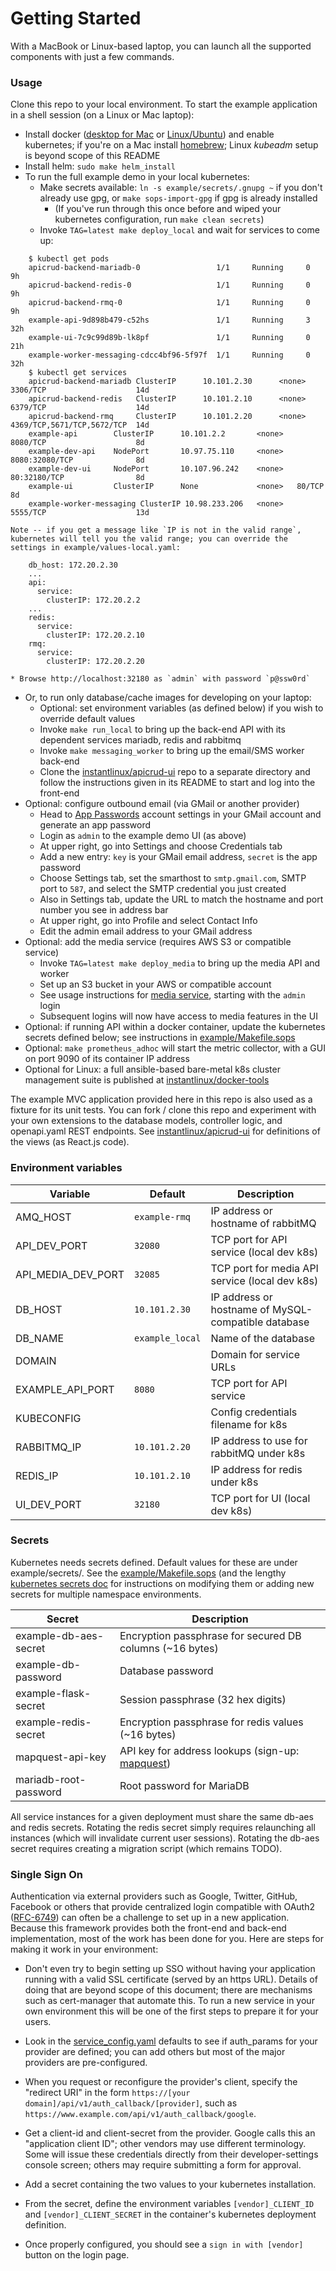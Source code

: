 # Getting Started

With a MacBook or Linux-based laptop, you can launch all the supported components with just a few commands.

### Usage

Clone this repo to your local environment. To start the example application in a shell session (on a Linux or Mac laptop):

* Install docker ([desktop for Mac](https://docs.docker.com/docker-for-mac/) or [Linux/Ubuntu](https://docs.docker.com/engine/install/ubuntu/)) and enable kubernetes; if you're on a Mac install [homebrew](https://brew.sh); Linux _kubeadm_ setup is beyond scope of this README
* Install helm: `sudo make helm_install`
* To run the full example demo in your local kubernetes:
    * Make secrets available: `ln -s example/secrets/.gnupg ~` if you don't already use gpg, or `make sops-import-gpg` if gpg is already installed
        * (If you've run through this once before and wiped your kubernetes configuration, run `make clean secrets`)
    * Invoke `TAG=latest make deploy_local` and wait for services to come up:
```
    $ kubectl get pods
    apicrud-backend-mariadb-0                 1/1     Running     0  9h
    apicrud-backend-redis-0                   1/1     Running     0  9h
    apicrud-backend-rmq-0                     1/1     Running     0  9h
    example-api-9d898b479-c52hs               1/1     Running     3  32h
    example-ui-7c9c99d89b-lk8pf               1/1     Running     0  21h
    example-worker-messaging-cdcc4bf96-5f97f  1/1     Running     0  32h
    $ kubectl get services
    apicrud-backend-mariadb ClusterIP      10.101.2.30      <none>   3306/TCP                    14d
    apicrud-backend-redis   ClusterIP      10.101.2.10      <none>   6379/TCP                    14d
    apicrud-backend-rmq     ClusterIP      10.101.2.20      <none>   4369/TCP,5671/TCP,5672/TCP  14d
    example-api        ClusterIP      10.101.2.2       <none>   8080/TCP                    8d
    example-dev-api    NodePort       10.97.75.110     <none>   8080:32080/TCP              8d
    example-dev-ui     NodePort       10.107.96.242    <none>   80:32180/TCP                8d
    example-ui         ClusterIP      None             <none>   80/TCP                      8d
    example-worker-messaging ClusterIP 10.98.233.206   <none>   5555/TCP                    13d
```
    Note -- if you get a message like `IP is not in the valid range`, kubernetes will tell you the valid range; you can override the settings in example/values-local.yaml:
```
    db_host: 172.20.2.30
    ...
    api:
      service:
        clusterIP: 172.20.2.2
    ...
    redis:
      service:
        clusterIP: 172.20.2.10
    rmq:
      service:
        clusterIP: 172.20.2.20
```
    * Browse http://localhost:32180 as `admin` with password `p@ssw0rd`
* Or, to run only database/cache images for developing on your laptop:
    * Optional: set environment variables (as defined below) if you wish to override default values
    * Invoke `make run_local` to bring up the back-end API with its dependent services mariadb, redis and rabbitmq
    * Invoke `make messaging_worker` to bring up the email/SMS worker back-end
    * Clone the [instantlinux/apicrud-ui](https://github.com/instantlinux/apicrud-ui) repo to a separate directory and follow the instructions given in its README to start and log into the front-end
* Optional: configure outbound email (via GMail or another provider)
    * Head to [App Passwords](https://myaccount.google.com/apppasswords) account settings in your GMail account and generate an app password
    * Login as `admin` to the example demo UI (as above)
    * At upper right, go into Settings and choose Credentials tab
    * Add a new entry: `key` is your GMail email address, `secret` is the app password
    * Choose Settings tab, set the smarthost to `smtp.gmail.com`, SMTP port to `587`, and select the SMTP credential you just created
    * Also in Settings tab, update the URL to match the hostname and port number you see in address bar
    * At upper right, go into Profile and select Contact Info
    * Edit the admin email address to your GMail address
* Optional: add the media service (requires AWS S3 or compatible service)
    * Invoke `TAG=latest make deploy_media` to bring up the media API and worker
    * Set up an S3 bucket in your AWS or compatible account
    * See usage instructions for [media service](https://github.com/instantlinux/apicrud-media#usage), starting with the `admin` login
    * Subsequent logins will now have access to media features in the UI
* Optional: if running API within a docker container, update the kubernetes secrets defined below; see instructions in [example/Makefile.sops](https://github.com/instantlinux/apicrud/blob/master/example/Makefile.sops)
* Optional: `make prometheus_adhoc` will start the metric collector, with a GUI on port 9090 of its container IP address
* Optional for Linux: a full ansible-based bare-metal k8s cluster management suite is published at [instantlinux/docker-tools](https://github.com/instantlinux/docker-tools)

The example MVC application provided here in this repo is also used as a fixture for its unit tests. You can fork / clone this repo and experiment with your own extensions to the database models, controller logic, and openapi.yaml REST endpoints. See [instantlinux/apicrud-ui](https://github.com/instantlinux/apicrud-ui) for definitions of the views (as React.js code).

### Environment variables

Variable | Default | Description
-------- | ------- | -----------
AMQ_HOST | `example-rmq` | IP address or hostname of rabbitMQ
API_DEV_PORT | `32080` | TCP port for API service (local dev k8s)
API_MEDIA_DEV_PORT | `32085` | TCP port for media API service (local dev k8s)
DB_HOST | `10.101.2.30` | IP address or hostname of MySQL-compatible database
DB_NAME | `example_local` | Name of the database
DOMAIN | | Domain for service URLs
EXAMPLE_API_PORT | `8080` | TCP port for API service
KUBECONFIG | | Config credentials filename for k8s
RABBITMQ_IP | `10.101.2.20` | IP address to use for rabbitMQ under k8s  
REDIS_IP | `10.101.2.10` | IP address for redis under k8s
UI_DEV_PORT | `32180` | TCP port for UI (local dev k8s)

### Secrets

Kubernetes needs secrets defined. Default values for these are under example/secrets/. See the [example/Makefile.sops](https://github.com/instantlinux/apicrud/blob/master/example/Makefile.sops) (and the lengthy [kubernetes secrets doc](https://kubernetes.io/docs/concepts/configuration/secret/) for instructions on modifying them or adding new secrets for multiple namespace environments.

Secret | Description
------ | -----------
example-db-aes-secret | Encryption passphrase for secured DB columns (~16 bytes)
example-db-password | Database password
example-flask-secret | Session passphrase (32 hex digits)
example-redis-secret | Encryption passphrase for redis values (~16 bytes)
mapquest-api-key | API key for address lookups (sign-up: [mapquest](http://developer.mapquest.com))
mariadb-root-password | Root password for MariaDB

All service instances for a given deployment must share the same db-aes and redis secrets. Rotating the redis secret simply requires relaunching all instances (which will invalidate current user sessions). Rotating the db-aes secret requires creating a migration script (which remains TODO).

### Single Sign On

Authentication via external providers such as Google, Twitter, GitHub, Facebook or others that provide centralized login compatible with OAuth2 ([RFC-6749](https://tools.ietf.org/html/rfc6749)) can often be a challenge to set up in a new application. Because this framework provides both the front-end and back-end implementation, most of the work has been done for you. Here are steps for making it work in your environment:

* Don't even try to begin setting up SSO without having your application running with a valid SSL certificate (served by an https URL). Details of doing that are beyond scope of this document; there are mechanisms such as cert-manager that automate this. To run a new service in your own environment this will be one of the first steps to prepare it for your users.

* Look in the [service_config.yaml](https://github.com/instantlinux/apicrud/blob/master/apicrud/service_config.yaml) defaults to see if auth_params for your provider are defined; you can add others but most of the major providers are pre-configured.

* When you request or reconfigure the provider's client, specify the "redirect URI" in the form `https://[your domain]/api/v1/auth_callback/[provider]`, such as `https://www.example.com/api/v1/auth_callback/google`.

* Get a client-id and client-secret from the provider. Google calls this an "application client ID"; other vendors may use different terminology. Some will issue these credentials directly from their developer-settings console screen; others may require submitting a form for approval.

* Add a secret containing the two values to your kubernetes installation.

* From the secret, define the environment variables `[vendor]_CLIENT_ID` and `[vendor]_CLIENT_SECRET` in the container's kubernetes deployment definition.

* Once properly configured, you should see a `sign in with [vendor]` button on the login page.
